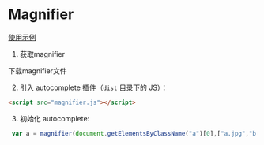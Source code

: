 # Magnifier

[使用示例](http://orionwei.github.io/homework/Magnifier/docs/demo.html)

1. 获取magnifier

  下载magnifier文件

2. 引入 autocomplete 插件（`dist` 目录下的 JS）：

  ```html
  <script src="magnifier.js"></script>
  ```

3. 初始化 autocomplete:

  ```js
   var a = magnifier(document.getElementsByClassName("a")[0],["a.jpg","b.jpg"]);
  ```
